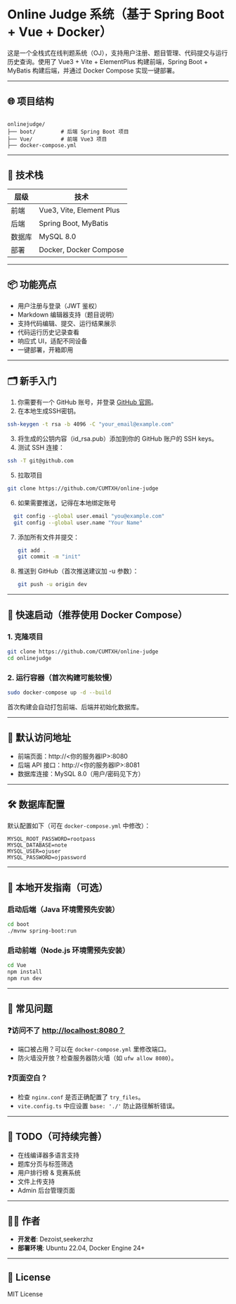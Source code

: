 # Online Judge 系统（基于 Spring Boot + Vue + Docker）

这是一个全栈式在线判题系统（OJ），支持用户注册、题目管理、代码提交与运行历史查询。使用了 Vue3 + Vite + ElementPlus 构建前端，Spring Boot + MyBatis 构建后端，并通过 Docker Compose 实现一键部署。

---

## 🌐 项目结构

```

onlinejudge/
├── boot/        # 后端 Spring Boot 项目
├── Vue/         # 前端 Vue3 项目
├── docker-compose.yml

````

---

## 🚀 技术栈

| 层级 | 技术                     |
|------|--------------------------|
| 前端 | Vue3, Vite, Element Plus |
| 后端 | Spring Boot, MyBatis     |
| 数据库 | MySQL 8.0             |
| 部署 | Docker, Docker Compose  |

---

## 📦 功能亮点

- 用户注册与登录（JWT 鉴权）
- Markdown 编辑器支持（题目说明）
- 支持代码编辑、提交、运行结果展示
- 代码运行历史记录查看
- 响应式 UI，适配不同设备
- 一键部署，开箱即用

---

## 🗂️ 新手入门

1. 你需要有一个 GitHub 账号，并登录 [GitHub 官网](https://github.com)。
2. 在本地生成SSH密钥。
```bash
ssh-keygen -t rsa -b 4096 -C "your_email@example.com"
```
3. 将生成的公钥内容（id_rsa.pub）添加到你的 GitHub 账户的 SSH keys。
4. 测试 SSH 连接：
```bash
ssh -T git@github.com
```
5. 拉取项目 
```bash
git clone https://github.com/CUMTXH/online-judge
```
6. 如果需要推送，记得在本地绑定账号
```bash
  git config --global user.email "you@example.com"
  git config --global user.name "Your Name"
```
7. 添加所有文件并提交：
   ```bash
   git add .
   git commit -m "init"
   ```
8. 推送到 GitHub（首次推送建议加 -u 参数）：
   ```bash
   git push -u origin dev
   ```

---

## 🧱 快速启动（推荐使用 Docker Compose）

### 1. 克隆项目

```bash
git clone https://github.com/CUMTXH/online-judge
cd onlinejudge
````

### 2. 运行容器（首次构建可能较慢）

```bash
sudo docker-compose up -d --build
```

首次构建会自动打包前端、后端并初始化数据库。

---

## 🔗 默认访问地址

* 前端页面：http\://<你的服务器IP>:8080
* 后端 API 接口：http\://<你的服务器IP>:8081
* 数据库连接：MySQL 8.0（用户/密码见下方）

---

## 🛠️ 数据库配置

默认配置如下（可在 `docker-compose.yml` 中修改）：

```env
MYSQL_ROOT_PASSWORD=rootpass
MYSQL_DATABASE=note
MYSQL_USER=ojuser
MYSQL_PASSWORD=ojpassword
```

---

## 📁 本地开发指南（可选）

### 启动后端（Java 环境需预先安装）

```bash
cd boot
./mvnw spring-boot:run
```

### 启动前端（Node.js 环境需预先安装）

```bash
cd Vue
npm install
npm run dev
```

---

## 🧠 常见问题

### ❓访问不了 [http://localhost:8080？](http://localhost:8080？)

* 端口被占用？可以在 `docker-compose.yml` 里修改端口。
* 防火墙没开放？检查服务器防火墙（如 `ufw allow 8080`）。

### ❓页面空白？

* 检查 `nginx.conf` 是否正确配置了 `try_files`。
* `vite.config.ts` 中应设置 `base: './'` 防止路径解析错误。

---

## 📌 TODO（可持续完善）

* 在线编译器多语言支持
* 题库分页与标签筛选
* 用户排行榜 & 竞赛系统
* 文件上传支持
* Admin 后台管理页面

---

## 🧑‍💻 作者

* **开发者**: Dezoist,seekerzhz
* **部署环境**: Ubuntu 22.04, Docker Engine 24+

---

## 📜 License

MIT License
